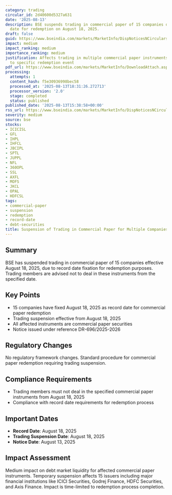 ```yaml
---
category: trading
circular_id: 2d40600d5327a631
date: '2025-08-13'
description: BSE suspends trading in commercial paper of 15 companies due to record
  date for redemption on August 18, 2025.
draft: false
guid: https://www.bseindia.com/markets/MarketInfo/DispNoticesNCirculars.aspx?Noticeid={96D899FB-A04C-474F-907A-8C98D3F72FDF}&noticeno=20250813-67&dt=08/13/2025&icount=67&totcount=73&flag=0
impact: medium
impact_ranking: medium
importance_ranking: medium
justification: Affects trading in multiple commercial paper instruments but limited
  to specific redemption event
pdf_url: https://www.bseindia.com/markets/MarketInfo/DownloadAttach.aspx?id=20250813-67&attachedId=
processing:
  attempts: 1
  content_hash: f5e30936998bec58
  processed_at: '2025-08-13T18:31:26.272713'
  processor_version: '2.0'
  stage: completed
  status: published
published_date: '2025-08-13T15:38:58+00:00'
rss_url: https://www.bseindia.com/markets/MarketInfo/DispNoticesNCirculars.aspx?Noticeid={96D899FB-A04C-474F-907A-8C98D3F72FDF}&noticeno=20250813-67&dt=08/13/2025&icount=67&totcount=73&flag=0
severity: medium
source: bse
stocks:
- ICICISL
- GFL
- IHPL
- IHFCL
- JBCIPL
- SPTL
- JUPPL
- NFL
- 360OPL
- SSL
- AXFL
- MOFS
- JKCL
- OPAL
- HDFCSL
tags:
- commercial-paper
- suspension
- redemption
- record-date
- debt-securities
title: Suspension of Trading in Commercial Paper for Multiple Companies
---
```


## Summary

BSE has suspended trading in commercial paper of 15 companies effective August 18, 2025, due to record date fixation for redemption purposes. Trading members are advised not to deal in these instruments from the specified date.

## Key Points

- 15 companies have fixed August 18, 2025 as record date for commercial paper redemption
- Trading suspension effective from August 18, 2025
- All affected instruments are commercial paper securities
- Notice issued under reference DR-696/2025-2026

## Regulatory Changes

No regulatory framework changes. Standard procedure for commercial paper redemption requiring trading suspension.

## Compliance Requirements

- Trading members must not deal in the specified commercial paper instruments from August 18, 2025
- Compliance with record date requirements for redemption process

## Important Dates

- **Record Date**: August 18, 2025
- **Trading Suspension Date**: August 18, 2025
- **Notice Date**: August 13, 2025

## Impact Assessment

Medium impact on debt market liquidity for affected commercial paper instruments. Temporary suspension affects 15 issuers including major financial institutions like ICICI Securities, Godrej Finance, HDFC Securities, and Axis Finance. Impact is time-limited to redemption process completion.